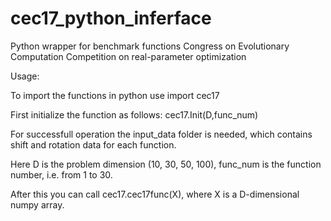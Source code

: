# cec17_python_inferface
Python wrapper for benchmark functions Congress on Evolutionary Computation Competition on real-parameter optimization

Usage:

To import the functions in python use import cec17

First initialize the function as follows: cec17.Init(D,func_num)

For successfull operation the input_data folder is needed, which contains shift and rotation data for each function.

Here D is the problem dimension (10, 30, 50, 100), func_num is the function number, i.e. from 1 to 30.

After this you can call cec17.cec17func(X), where X is a D-dimensional numpy array.

